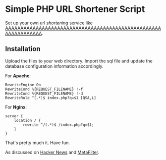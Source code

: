 # Simple PHP URL Shortener Script

Set up your own url _shortening_ service like [AAAAAAAAAAAAAAAAAAAAAAAAAAAAAAAAAAAAAAAAAAAAAAAAAAAAAAAAAAAAAAA][1].

## Installation

Upload the files to your web directory. Import the sql file and update the database configuration information accordingly.

For **Apache**:

    RewriteEngine On
    RewriteCond %{REQUEST_FILENAME} !-f
    RewriteCond %{REQUEST_FILENAME} !-d
    RewriteRule ^(.*)$ index.php?q=$1 [QSA,L]

For **Nginx**:

    server {
        location / {
            rewrite ^/(.*)$ /index.php?q=$1;
        }
    }

That's pretty much it. Have fun.

As discussed on [Hacker News][2] and [MetaFilter][3].

[1]: http://aaaaaaaaaaaaaaaaaaaaaaaaaaaaaaaaaaaaaaaaaaaaaaaaaaaaaaaaaaaaaaa.com/
[2]: https://news.ycombinator.com/item?id=19511735
[3]: https://www.metafilter.com/180140/AAAAAAAAAAAAAAAAAAAAAAAAAAAAAAAAAAAAAAAAAAAAAAAAAAAAAAAAAAAAAAA
